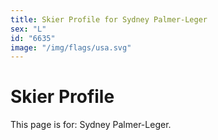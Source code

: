 ```yaml
---
title: Skier Profile for Sydney Palmer-Leger
sex: "L"
id: "6635"
image: "/img/flags/usa.svg" 
---
```


# Skier Profile

This page is for: Sydney Palmer-Leger.
    